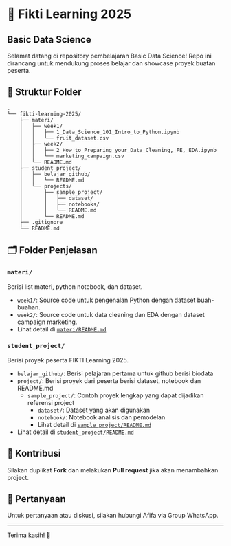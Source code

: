 # 🚀 Fikti Learning 2025
## Basic Data Science

Selamat datang di repository pembelajaran Basic Data Science! Repo ini dirancang untuk mendukung proses belajar dan showcase proyek buatan peserta.

## 📂 Struktur Folder

```
.
└── fikti-learning-2025/
    ├── materi/
    │   ├── week1/
    │   │   ├── 1_Data_Science_101_Intro_to_Python.ipynb
    │   │   └── fruit_dataset.csv
    │   ├── week2/
    │   │   ├── 2_How_to_Preparing_your_Data_Cleaning,_FE,_EDA.ipynb
    │   │   └── marketing_campaign.csv
    │   └── README.md
    ├── student_project/
    │   ├── belajar_github/
    │   │   └── README.md
    │   └── projects/
    │       ├── sample_project/
    │       │   ├── dataset/
    │       │   ├── notebooks/
    │       │   └── README.md
    │       └── README.md
    ├── .gitignore
    └── README.md
```

## 🗂 Folder Penjelasan

### `materi/`
Berisi list materi, python notebook, dan dataset.

- `week1/`: Source code untuk pengenalan Python dengan dataset buah-buahan.
- `week2/`: Source code untuk data cleaning dan EDA dengan dataset campaign marketing.
- Lihat detail di [`materi/README.md`](materi/README.md)

### `student_project/`
Berisi proyek peserta FIKTI Learning 2025.

- `belajar_github/`: Berisi pelajaran pertama untuk github berisi biodata
- `project/`: Berisi proyek dari peserta berisi dataset, notebook dan README.md
    - `sample_project/`: Contoh proyek lengkap yang dapat dijadikan referensi project
        - `dataset/`: Dataset yang akan digunakan
        - `notebook/`: Notebook analisis dan pemodelan
        - Lihat detail di [`sample_project/README.md`](/student_project/projects/sample_project/README.md)
- Lihat detail di [`student_project/README.md`](student_project/README.md)

## 📌 Kontribusi

Silakan duplikat **Fork** dan melakukan **Pull request** jika akan menambahkan project.

## 💬 Pertanyaan

Untuk pertanyaan atau diskusi, silakan hubungi Afifa via Group WhatsApp.

---

Terima kasih! 🌸
